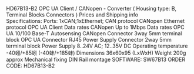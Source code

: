 HD67B13-B2
OPC UA Client / CANopen - Converter
( Housing type: B, Terminal Blocks Connectors )
 Prices and Shipping info	
Specifications:
Ports:	1xCAN;1xEthernet;
CAN protocol	CANopen
Ethernet protocol	OPC UA Client
Data rates CANopen	Up to 1Mbps
Data rates OPC UA	10/100 Base-T Autosensing
CANopen Connector	3way 5mm terminal block
OPC UA Connector	RJ45
Power Supply Connector	2way 5mm terminal block
Power Supply	8..24V AC; 12..35V DC
Operating temperature	-40蚓/+85蚓 (-40蚌/+185蚌)
Dimensions	36x60x95 (LxWxH)
Weight	200g approx
Mechanical fixing	DIN Rail montage
SOFTWARE:	SW67B13
ORDER CODE:	HD67B13-B2
